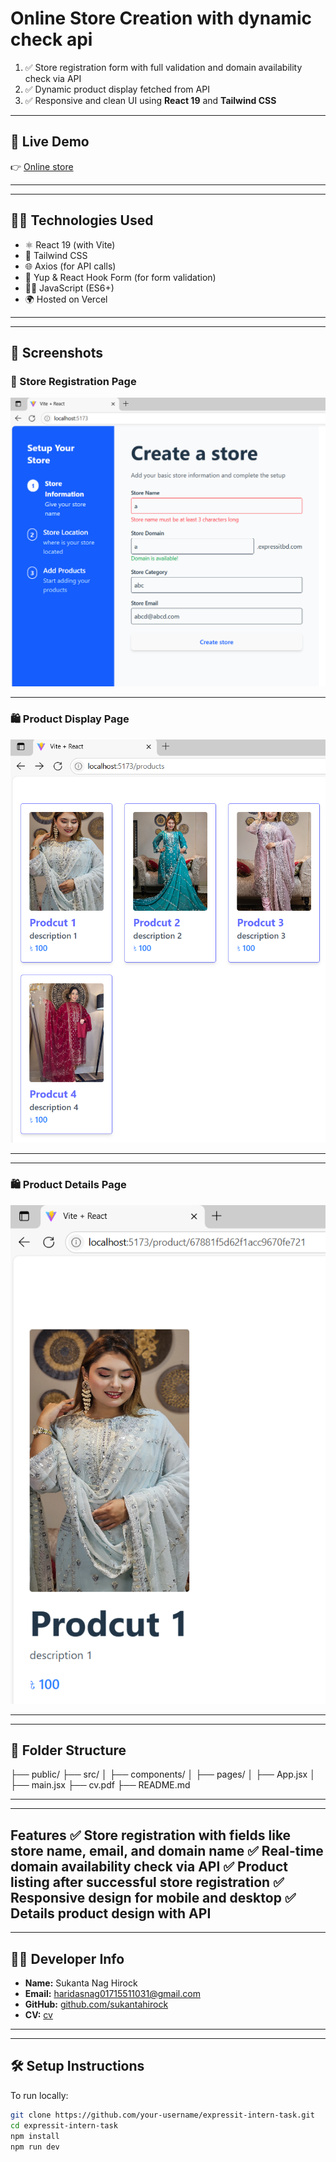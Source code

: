 
# Online Store Creation with dynamic check api 

1. ✅ Store registration form with full validation and domain availability check via API
2. ✅ Dynamic product display fetched from API
3. ✅ Responsive and clean UI using **React 19** and **Tailwind CSS**


---

## 🚀 Live Demo

👉 [Online store](https://store-creation-with-domain-check-4kb7ngy0l.vercel.app/)

---

---
## 🧑‍💻 Technologies Used

- ⚛️ React 19 (with Vite)
- 💨 Tailwind CSS
- 🌐 Axios (for API calls)
- 🧪 Yup & React Hook Form (for form validation)
- 🧑‍💻 JavaScript (ES6+)
- 🌍 Hosted on Vercel
---

---

## 📸 Screenshots

### 📝 Store Registration Page

![Store Registration](./screenshots/expressit1.png)

---

### 🛍️ Product Display Page

![Product List](./screenshots/expressit2.png)

---

---

### 🛍️ Product Details Page

![Product List](./screenshots/expressit3.png)

---
---

## 📂 Folder Structure
├── public/
├── src/
│ ├── components/
│ ├── pages/
│ ├── App.jsx
│ ├── main.jsx
├── cv.pdf
├── README.md

---

---
Features
✅ Store registration with fields like store name, email, and domain name
✅ Real-time domain availability check via API
✅ Product listing after successful store registration
✅ Responsive design for mobile and desktop
✅ Details product design with API
---

---

## 🧑‍💼 Developer Info

- **Name:** Sukanta Nag Hirock  
- **Email:** haridasnag01715511031@gmail.com  
- **GitHub:** [github.com/sukantahirock](https://github.com/sukantahirock)  
- **CV:** [cv](./cv.pdf)

---
---
## 🛠️ Setup Instructions

To run locally:

```bash
git clone https://github.com/your-username/expressit-intern-task.git
cd expressit-intern-task
npm install
npm run dev

